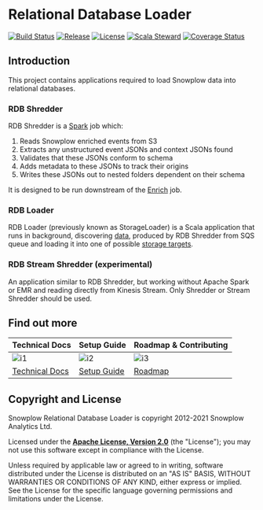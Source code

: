 # Relational Database Loader

[![Build Status][build-image]][build]
[![Release][release-image]][releases]
[![License][license-image]][license]
[![Scala Steward][scala-steward-image]][scala-steward]
[![Coverage Status][coveralls-image]][coveralls]

## Introduction

This project contains applications required to load Snowplow data into relational databases.

### RDB Shredder

RDB Shredder is a [Spark][spark] job which:

1. Reads Snowplow enriched events from S3
2. Extracts any unstructured event JSONs and context JSONs found
3. Validates that these JSONs conform to schema
4. Adds metadata to these JSONs to track their origins
5. Writes these JSONs out to nested folders dependent on their schema

It is designed to be run downstream of the [Enrich][enrich] job.

### RDB Loader

RDB Loader (previously known as StorageLoader) is a Scala application that runs in background, discovering [data][shred], produced by RDB Shredder from SQS queue and loading it into one of possible [storage targets][targets].

### RDB Stream Shredder (experimental)

An application similar to RDB Shredder, but working without Apache Spark or EMR
and reading directly from Kinesis Stream. Only Shredder or Stream Shredder
should be used.

## Find out more

| Technical Docs             | Setup Guide          | Roadmap & Contributing |
|----------------------------|----------------------|------------------------|
| ![i1][techdocs-image]      | ![i2][setup-image]   | ![i3][roadmap-image]   |
| [Technical Docs][techdocs] | [Setup Guide][setup] | [Roadmap][roadmap]     |

## Copyright and License

Snowplow Relational Database Loader is copyright 2012-2021 Snowplow Analytics Ltd.

Licensed under the **[Apache License, Version 2.0][license]** (the "License");
you may not use this software except in compliance with the License.

Unless required by applicable law or agreed to in writing, software
distributed under the License is distributed on an "AS IS" BASIS,
WITHOUT WARRANTIES OR CONDITIONS OF ANY KIND, either express or implied.
See the License for the specific language governing permissions and
limitations under the License.


[techdocs-image]: https://d3i6fms1cm1j0i.cloudfront.net/github/images/techdocs.png
[setup-image]: https://d3i6fms1cm1j0i.cloudfront.net/github/images/setup.png
[roadmap-image]: https://d3i6fms1cm1j0i.cloudfront.net/github/images/roadmap.png
[setup]: https://docs.snowplowanalytics.com/docs/getting-started-on-snowplow-open-source/setup-snowplow-on-aws/setup-destinations/setup-redshift/
[techdocs]: https://docs.snowplowanalytics.com/docs/pipeline-components-and-applications/loaders-storage-targets/snowplow-rdb-loader/
[roadmap]: https://github.com/snowplow/snowplow/projects/7

[spark]: http://spark.apache.org/
[enrich]: https://github.com/snowplow/snowplow/enrich

[targets]: https://github.com/snowplow/snowplow/wiki/Configuring-storage-targets
[shred]: https://docs.snowplowanalytics.com/docs/pipeline-components-and-applications/loaders-storage-targets/snowplow-rdb-loader/rdb-shredder/

[build-image]: https://github.com/snowplow/snowplow-rdb-loader/workflows/Test%20and%20deploy/badge.svg
[build]: https://github.com/snowplow/snowplow-rdb-loader/actions?query=workflow%3A%22Test%22

[release-image]: https://img.shields.io/badge/release-4.0.2-blue.svg?style=flat
[releases]: https://github.com/snowplow/snowplow-rdb-loader/releases

[license-image]: https://img.shields.io/badge/license-Apache--2-blue.svg?style=flat
[license]: https://www.apache.org/licenses/LICENSE-2.0

[scala-steward-image]: https://img.shields.io/badge/Scala_Steward-helping-blue.svg?style=flat&logo=data:image/png;base64,iVBORw0KGgoAAAANSUhEUgAAAA4AAAAQCAMAAAARSr4IAAAAVFBMVEUAAACHjojlOy5NWlrKzcYRKjGFjIbp293YycuLa3pYY2LSqql4f3pCUFTgSjNodYRmcXUsPD/NTTbjRS+2jomhgnzNc223cGvZS0HaSD0XLjbaSjElhIr+AAAAAXRSTlMAQObYZgAAAHlJREFUCNdNyosOwyAIhWHAQS1Vt7a77/3fcxxdmv0xwmckutAR1nkm4ggbyEcg/wWmlGLDAA3oL50xi6fk5ffZ3E2E3QfZDCcCN2YtbEWZt+Drc6u6rlqv7Uk0LdKqqr5rk2UCRXOk0vmQKGfc94nOJyQjouF9H/wCc9gECEYfONoAAAAASUVORK5CYII=
[scala-steward]: https://scala-steward.org

[coveralls]: https://coveralls.io/github/snowplow/snowplow-rdb-loader?branch=master
[coveralls-image]: https://coveralls.io/repos/github/snowplow/snowplow-rdb-loader/badge.svg?branch=master
